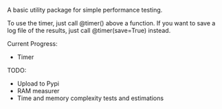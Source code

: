 A basic utility package for simple performance testing.

To use the timer, just call @timer() above a function. If you want to save a log file of the results, just call @timer(save=True) instead.

Current Progress:
- Timer

TODO:
- Upload to Pypi
- RAM measurer
- Time and memory complexity tests and estimations
